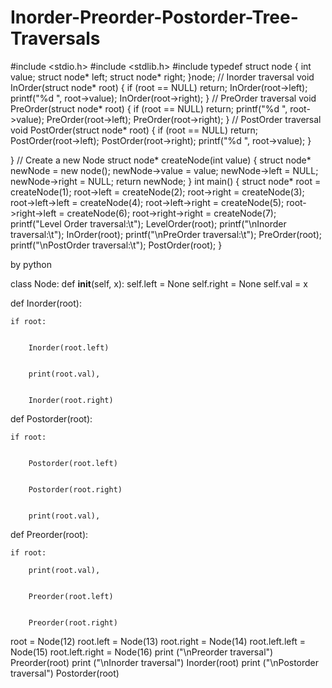 # Inorder-Preorder-Postorder-Tree-Traversals

#include <stdio.h>
#include <stdlib.h>
#include<queue>
typedef struct node {
  int value;
  struct node* left;
  struct node* right;
}node;
// Inorder traversal
void InOrder(struct node* root) {
  if (root == NULL) return;
  InOrder(root->left);
  printf("%d ", root->value);
  InOrder(root->right);
}
// PreOrder traversal
void PreOrder(struct node* root) {
  if (root == NULL) return;
  printf("%d ", root->value);
  PreOrder(root->left);
  PreOrder(root->right);
}
// PostOrder traversal
void PostOrder(struct node* root) {
  if (root == NULL) return;
  PostOrder(root->left);
  PostOrder(root->right);
  printf("%d ", root->value);
}

}
// Create a new Node
struct node* createNode(int value) {
  struct node* newNode = new node();
  newNode->value = value;
  newNode->left = NULL;
  newNode->right = NULL;
  return newNode;
}
int main() {
  struct node* root = createNode(1);
  root->left = createNode(2);
  root->right = createNode(3);
  root->left->left = createNode(4);
  root->left->right = createNode(5);
  root->right->left = createNode(6);
  root->right->right = createNode(7);
  printf("Level Order traversal:\t");
  LevelOrder(root);
  printf("\nInorder traversal:\t");
  InOrder(root);
  printf("\nPreOrder traversal:\t");
  PreOrder(root);
  printf("\nPostOrder traversal:\t");
  PostOrder(root);
}
  
  
  by python
  
  class Node:
	def __init__(self, x):
		self.left = None
		self.right = None
		self.val = x

def Inorder(root):

	if root:

		
		Inorder(root.left)

		
		print(root.val),

		
		Inorder(root.right)



def Postorder(root):

	if root:

		
		Postorder(root.left)

		
		Postorder(root.right)

		
		print(root.val),



def Preorder(root):

	if root:

		print(root.val),

		
		Preorder(root.left)

		
		Preorder(root.right)



root = Node(12)
root.left = Node(13)
root.right = Node(14)
root.left.left = Node(15)
root.left.right = Node(16)
print ("\nPreorder traversal")
Preorder(root)
print ("\nInorder traversal")
Inorder(root)
print ("\nPostorder traversal")
Postorder(root)
